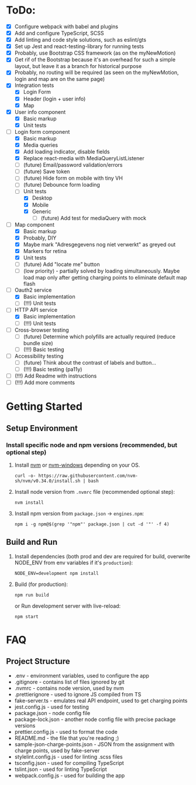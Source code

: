 # ToDo:

- [x] Configure webpack with babel and plugins
- [x] Add and configure TypeScript, SCSS
- [x] Add linting and code style solutions, such as eslint/gts
- [x] Set up Jest and react-testing-library for running tests
- [x] Probably, use Bootstrap CSS framework (as on the myNewMotion)
- [x] Get rif of the Bootstrap because it's an overhead for such a simple layout, but leave it as a branch for historical purpose
- [x] Probably, no routing will be required (as seen on the myNewMotion, login and map are on the same page)
- [x] Integration tests
  - [x] Login Form
  - [x] Header (login + user info)
  - [x] Map
- [x] User info component
  - [x] Basic markup
  - [x] Unit tests
- [ ] Login form component
  - [x] Basic markup
  - [x] Media queries
  - [x] Add loading indicator, disable fields
  - [x] Replace react-media with MediaQueryListListener
  - [ ] (future) Email/password validation/errors
  - [ ] (future) Save token
  - [ ] (future) Hide form on mobile with tiny VH
  - [ ] (future) Debounce form loading
  - [ ] Unit tests
    - [x] Desktop
    - [x] Mobile
    - [x] Generic
      - [ ] (future) Add test for mediaQuery with mock
- [ ] Map component
  - [x] Basic markup
  - [x] Probably, DIY
  - [x] Maybe mark "Adresgegevens nog niet verwerkt" as greyed out
  - [x] Markers for retina
  - [x] Unit tests
  - [ ] (future) Add "locate me" button
  - [ ] (low priority) - partially solved by loading simultaneously. Maybe load map only after getting charging points to eliminate default map flash
- [ ] Oauth2 service
  - [x] Basic implementation
  - [ ] (!!!) Unit tests
- [ ] HTTP API service
  - [x] Basic implementation
  - [ ] (!!!) Unit tests
- [ ] Cross-browser testing
  - [ ] (future) Determine which polyfills are actually required (reduce bundle size)
  - [ ] (!!!) Basic testing
- [ ] Accessibility testing
  - [ ] (future) Think about the contrast of labels and button...
  - [ ] (!!!) Basic testing (pa11y)
- [ ] (!!!) Add Readme with instructions
- [ ] (!!!) Add more comments

# Getting Started

## Setup Environment

### Install specific node and npm versions (recommended, but optional step)

1. Install [nvm](https://github.com/nvm-sh/nvm#install--update-script) or [nvm-windows](https://github.com/coreybutler/nvm-windows) depending on your OS.
   ```shell script
   curl -o- https://raw.githubusercontent.com/nvm-sh/nvm/v0.34.0/install.sh | bash
   ```
1. Install node version from `.nvmrc` file (recommended optional step):
   ```shell script
   nvm install
   ```
1. Install npm version from `package.json` -> `engines.npm`:

   ```shell script
   npm i -g npm@$(grep '"npm"' package.json | cut -d '"' -f 4)
   ```

## Build and Run

1. Install dependencies (both prod and dev are required for build, overwrite NODE_ENV from env variables if it's `production`):
   ```shell script
   NODE_ENV=development npm install
   ```
1. Build (for production):
   ```shell script
   npm run build
   ```
   or Run development server with live-reload:
   ```shell script
   npm start
   ```

# FAQ

## Project Structure

- .env - environment variables, used to configure the app
- .gitignore - contains list of files ignored by git
- .nvmrc - contains node version, used by nvm
- .prettierignore - used to ignore JS compiled from TS
- fake-server.ts - emulates real API endpoint, used to get charging points
- jest.config.js - used for testing
- package.json - node config file
- package-lock.json - another node config file with precise package versions
- prettier.config.js - used to format the code
- README.md - the file that you're reading ;)
- sample-json-charge-points.json - JSON from the assignment with charge points, used by fake-server
- stylelint.config.js - used for linting .scss files
- tsconfig.json - used for compiling TypeScript
- tslint.json - used for linting TypeScript
- webpack.config.js - used for building the app
